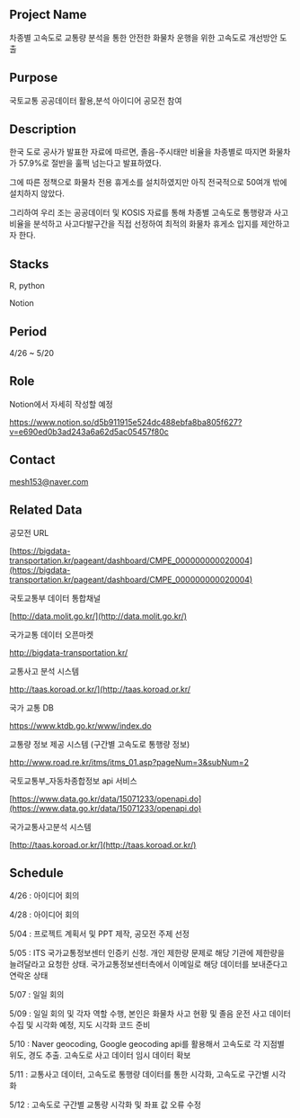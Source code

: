 ## Project Name

차종별 고속도로 교통량 분석을 통한 안전한 화물차 운행을 위한 고속도로 개선방안 도출

## Purpose

국토교통 공공데이터 활용,분석 아이디어 공모전 참여

## Description

한국 도로 공사가 발표한 자료에 따르면, 졸음-주시태만 비율을 차종별로 따지면 화물차가 57.9%로 절반을 훌쩍 넘는다고 발표하였다. 

그에 따른 정책으로 화물차 전용 휴게소를 설치하였지만 아직 전국적으로 50여개 밖에 설치하지 않았다. 

그리하여 우리 조는 공공데이터 및 KOSIS 자료를 통해 차종별 고속도로 통행량과 사고 비율을 분석하고 사고다발구간을 직접 선정하여 최적의 화물차 휴게소 입지를 제안하고자 한다.


## Stacks
R, python

Notion

## Period

4/26 ~ 5/20

## Role

Notion에서 자세히 작성할 예정

https://www.notion.so/d5b911915e524dc488ebfa8ba805f627?v=e690ed0b3ad243a6a62d5ac05457f80c

## Contact

mesh153@naver.com

## Related Data

공모전 URL

[https://bigdata-transportation.kr/pageant/dashboard/CMPE_000000000020004](https://bigdata-transportation.kr/pageant/dashboard/CMPE_000000000020004)

국토교통부 데이터 통합채널

[http://data.molit.go.kr/](http://data.molit.go.kr/)


국가교통 데이터 오픈마켓

http://bigdata-transportation.kr/


교통사고 분석 시스템

http://taas.koroad.or.kr/](http://taas.koroad.or.kr/

국가 교통 DB

https://www.ktdb.go.kr/www/index.do

교통량 정보 제공 시스템 (구간별 고속도로 통행량 정보)

http://www.road.re.kr/itms/itms_01.asp?pageNum=3&subNum=2

국토교통부_자동차종합정보 api 서비스

[https://www.data.go.kr/data/15071233/openapi.do](https://www.data.go.kr/data/15071233/openapi.do)

국가교통사고분석 시스템

[http://taas.koroad.or.kr/](http://taas.koroad.or.kr/)

## Schedule

4/26 : 아이디어 회의

4/28 : 아이디어 회의

5/04 : 프로젝트 계획서 및 PPT 제작, 공모전 주제 선정

5/05 : ITS 국가교통정보센터 인증키 신청. 개인 제한량 문제로 해당 기관에 제한량을 늘려달라고 요청한 상태. 국가교통정보센터측에서 이메일로 해당 데이터를 보내준다고 연락온 상태

5/07 : 일일 회의

5/09 : 일일 회의 및 각자 역할 수행, 본인은 화물차 사고 현황 및 졸음 운전 사고 데이터 수집 및 시각화 예정, 지도 시각화 코드 준비 

5/10 : Naver geocoding, Google geocoding api를 활용해서 고속도로 각 지점별 위도, 경도 추출. 고속도로 사고 데이터 임시 데이터 확보

5/11 : 교통사고 데이터, 고속도로 통행량 데이터를 통한 시각화, 고속도로 구간별 시각화

5/12 : 고속도로 구간별 교통량 시각화 및 좌표 값 오류 수정
